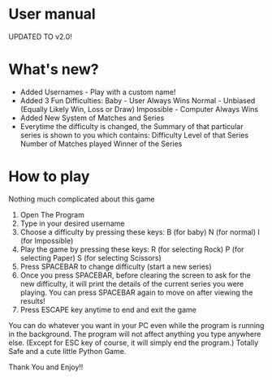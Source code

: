 # User manual
UPDATED TO v2.0!

# What's new?
- Added Usernames - Play with a custom name!
- Added 3 Fun Difficulties:
    Baby - User Always Wins
    Normal - Unbiased (Equally Likely Win, Loss or Draw)
    Impossible - Computer Always Wins
- Added New System of Matches and Series
- Everytime the difficulty is changed, the Summary of that particular series is shown to you which contains:
    Difficulty Level of that Series
    Number of Matches played
    Winner of the Series 
    

# How to play 
Nothing much complicated about this game
1. Open The Program
2. Type in your desired username
3. Choose a difficulty by pressing these keys:
       B (for baby)
       N (for normal)
       I (for Impossible)
4. Play the game by pressing these keys:
       R (for selecting Rock)
       P (for selecting Paper)
       S (for selecting Scissors)
5. Press SPACEBAR to change difficulty (start a new series)
6. Once you press SPACEBAR, before clearing the screen to ask for the new difficulty, it will print the details of the current series you were playing.
   You can press SPACEBAR again to move on after viewing the results!
7. Press ESCAPE key anytime to end and exit the game

You can do whatever you want in your PC even while the program is running in the background. The program will not affect anything you type anywhere else.
(Except for ESC key of course, it will simply end the program.)
 Totally Safe and a cute little Python Game.

Thank You and Enjoy!!
